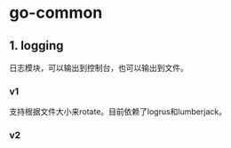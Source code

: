 # go-common

## 1. logging
日志模块，可以输出到控制台，也可以输出到文件。

### v1
支持根据文件大小来rotate。目前依赖了logrus和lumberjack。

### v2
